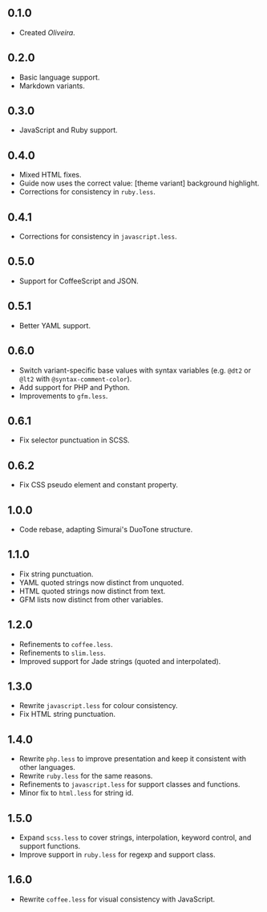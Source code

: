 ## 0.1.0
- Created *Oliveira*.

## 0.2.0
- Basic language support.
- Markdown variants.

## 0.3.0
- JavaScript and Ruby support.

## 0.4.0
- Mixed HTML fixes.
- Guide now uses the correct value: [theme variant] background highlight.
- Corrections for consistency in `ruby.less`.

## 0.4.1
- Corrections for consistency in `javascript.less`.

## 0.5.0
- Support for CoffeeScript and JSON.

## 0.5.1
- Better YAML support.

## 0.6.0
- Switch variant-specific base values with syntax variables (e.g. `@dt2` or `@lt2` with `@syntax-comment-color`).
- Add support for PHP and Python.
- Improvements to `gfm.less`.

## 0.6.1
- Fix selector punctuation in SCSS.

## 0.6.2
- Fix CSS pseudo element and constant property.

## 1.0.0
- Code rebase, adapting Simurai's DuoTone structure.

## 1.1.0
- Fix string punctuation.
- YAML quoted strings now distinct from unquoted.
- HTML quoted strings now distinct from text.
- GFM lists now distinct from other variables.

## 1.2.0
- Refinements to `coffee.less`.
- Refinements to `slim.less`.
- Improved support for Jade strings (quoted and interpolated).

## 1.3.0
- Rewrite `javascript.less` for colour consistency.
- Fix HTML string punctuation.

## 1.4.0
- Rewrite `php.less` to improve presentation and keep it consistent with other languages.
- Rewrite `ruby.less` for the same reasons.
- Refinements to `javascript.less` for support classes and functions.
- Minor fix to `html.less` for string id.

## 1.5.0
- Expand `scss.less` to cover strings, interpolation, keyword control, and support functions.
- Improve support in `ruby.less` for regexp and support class.

## 1.6.0
- Rewrite `coffee.less` for visual consistency with JavaScript.
